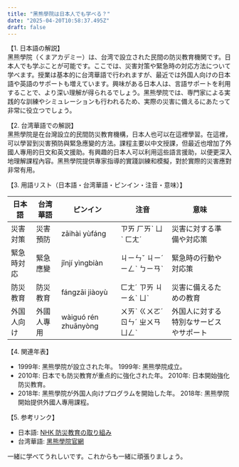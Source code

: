 ```yaml
---
title: "黑熊學院は日本人でも学べる？"
date: "2025-04-20T10:58:37.495Z"
draft: false
---
```


【1. 日本語の解説】  
黑熊學院（くまアカデミー）は、台湾で設立された民間の防災教育機関です。日本人でも学ぶことが可能です。ここでは、災害対策や緊急時の対応方法について学べます。授業は基本的に台湾華語で行われますが、最近では外国人向けの日本語や英語のサポートも増えています。興味がある日本人は、言語サポートを利用することで、より深い理解が得られるでしょう。黑熊學院では、専門家による実践的な訓練やシミュレーションも行われるため、実際の災害に備えるにあたって非常に役立つでしょう。

【2. 台湾華語での解説】  
黑熊學院是在台灣設立的民間防災教育機構，日本人也可以在這裡學習。在這裡，可以學習到災害預防與緊急應變的方法。課程主要以中文授課，但最近也增加了外國人專用的日文和英文援助。有興趣的日本人可以利用這些語言援助，以便更深入地理解課程內容。黑熊學院提供專家指導的實踐訓練和模擬，對於實際的災害應對非常有用。

【3. 用語リスト（日本語・台湾華語・ピンイン・注音・意味）】  

| 日本語    | 台湾華語         | ピンイン          | 注音        | 意味                     |
|----------|---------------|----------------|-----------|------------------------|
| 災害対策    | 災害預防         | zāihài yùfáng  | ㄗㄞ ㄏㄞˋ ㄩˋ ㄈㄤˊ | 災害に対する準備や対応策       |
| 緊急時対応  | 緊急應變         | jǐnjí yìngbiàn  | ㄐㄧㄣˇ ㄐㄧˊ ㄧㄥˋ ㄅㄧㄢˋ | 緊急時の行動や対応策           |
| 防災教育    | 防災教育         | fángzāi jiàoyù | ㄈㄤˊ ㄗㄞ ㄐㄧㄠˋ ㄩˋ | 災害に備えるための教育         |
| 外国人向け  | 外國人專用       | wàiguó rén zhuānyòng | ㄨㄞˋ ㄍㄨㄛˊ ㄖㄣˊ ㄓㄨㄢ ㄩㄥˋ | 外国人に対する特別なサービスやサポート |

【4. 関連年表】  

- 1999年: 黑熊學院が設立された年。 1999年: 黑熊學院成立。
- 2010年: 日本でも防災教育が重点的に強化された年。 2010年: 日本開始強化防災教育。
- 2018年: 黑熊學院が外国人向けプログラムを開始した年。 2018年: 黑熊學院開始提供外國人專用課程。

【5. 参考リンク】  

- 日本語: [NHK 防災教育の取り組み](https://www.nhk.or.jp/bousai/)
- 台湾華語: [黑熊學院官網](https://www.blackbearacademy.tw/)

一緒に学べてうれしいです。これからも一緒に頑張りましょう。